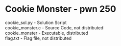 # Cookie Monster - pwn 250

cookie_sol.py - Solution Script\
cookie_monster.c - Source Code, not distributed\
cookie_monster - Executable, distributed\
flag.txt - Flag file, not distributed
